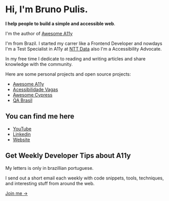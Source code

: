 # Hi, I'm Bruno Pulis.

**I help people to build a simple and accessible web**. 

I'm the author of [Awesome A11y](https://github.com/brunopulis/awesome-a11y) 

I'm from Brazil. I started my carrer like a Frontend Developer and nowdays I'm a Test Specialist in A11y at [NTT Data](https://www.everis.com/global/en) also I'm a Accessibility Advocate.

In my free time I dedicate to reading and writing articles and share knowledge with the community.

Here are some personal projects and open source projects:

* [Awesome A11y](https://github.com/brunopulis/awesome-a11y)
* [Acessibilidade Vagas](https://github.com/acessibilidade-brasil/vagas)
* [Awesome Cypress](https://github.com/brunopulis/awesome-cypress)
* [QA Brasil](https://github.com/qa-brasil)

## You can find me here

* [YouTube](https://www.youtube.com/c/BrunoPulis)
* [Linkedin](https://www.linkedin.com/in/pulis)
* [Website](https://brunopulis.com)

## Get Weekly Developer Tips about A11y

My letters is only in brazillian portuguese. 

I send out a short email each weekly with code snippets, tools, techniques, and interesting stuff from around the web.

[Join me →](https://subscribepage.io/cartas)
